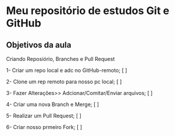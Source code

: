  # Meu repositório de estudos Git e GitHub

## Objetivos da aula 

Criando Reposiório, Branches e Pull Request

1- Criar um repo local e adc no GitHub-remoto; [ ]

2- Clone um rep remoto para nosso pc local; [ ] 

3- Fazer Alterações>> Adcionar/Comitar/Enviar arquivos; [ ]

4- Criar uma nova Branch e Merge; [ ] 

5- Realizar um Pull Request; [ ]

6- Criar nosso prmeiro Fork; [ ] 